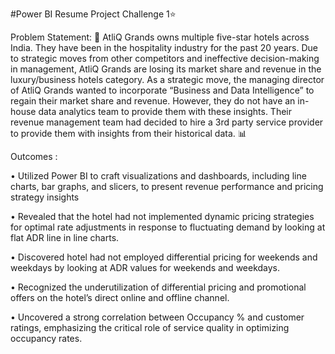 #Power BI Resume Project Challenge 1⭐

Problem Statement: 🏨 AtliQ Grands owns multiple five-star hotels across India. They have been in the hospitality industry for the past 20 years. Due to strategic moves from other competitors and ineffective decision-making in management, AtliQ Grands are losing its market share and revenue in the luxury/business hotels category. As a strategic move, the managing director of AtliQ Grands wanted to incorporate “Business and Data Intelligence” to regain their market share and revenue. However, they do not have an in-house data analytics team to provide them with these insights.
Their revenue management team had decided to hire a 3rd party service provider to provide them with insights from their historical data. 📊

Outcomes :

• Utilized Power BI to craft visualizations and dashboards, including line charts, bar graphs, and slicers, to present
revenue performance and pricing strategy insights

• Revealed that the hotel had not implemented dynamic pricing strategies for optimal rate adjustments in response to
fluctuating demand by looking at flat ADR line in line charts.

• Discovered hotel had not employed differential pricing for weekends and weekdays by looking at ADR values for
weekends and weekdays.

• Recognized the underutilization of differential pricing and promotional offers on the hotel’s direct online and offline
channel.

• Uncovered a strong correlation between Occupancy % and customer ratings, emphasizing the critical role of service
quality in optimizing occupancy rates.

